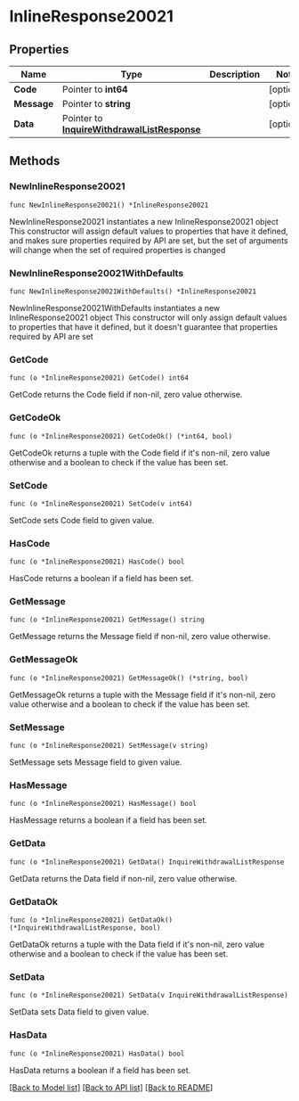 # InlineResponse20021

## Properties

Name | Type | Description | Notes
------------ | ------------- | ------------- | -------------
**Code** | Pointer to **int64** |  | [optional] 
**Message** | Pointer to **string** |  | [optional] 
**Data** | Pointer to [**InquireWithdrawalListResponse**](InquireWithdrawalListResponse.md) |  | [optional] 

## Methods

### NewInlineResponse20021

`func NewInlineResponse20021() *InlineResponse20021`

NewInlineResponse20021 instantiates a new InlineResponse20021 object
This constructor will assign default values to properties that have it defined,
and makes sure properties required by API are set, but the set of arguments
will change when the set of required properties is changed

### NewInlineResponse20021WithDefaults

`func NewInlineResponse20021WithDefaults() *InlineResponse20021`

NewInlineResponse20021WithDefaults instantiates a new InlineResponse20021 object
This constructor will only assign default values to properties that have it defined,
but it doesn't guarantee that properties required by API are set

### GetCode

`func (o *InlineResponse20021) GetCode() int64`

GetCode returns the Code field if non-nil, zero value otherwise.

### GetCodeOk

`func (o *InlineResponse20021) GetCodeOk() (*int64, bool)`

GetCodeOk returns a tuple with the Code field if it's non-nil, zero value otherwise
and a boolean to check if the value has been set.

### SetCode

`func (o *InlineResponse20021) SetCode(v int64)`

SetCode sets Code field to given value.

### HasCode

`func (o *InlineResponse20021) HasCode() bool`

HasCode returns a boolean if a field has been set.

### GetMessage

`func (o *InlineResponse20021) GetMessage() string`

GetMessage returns the Message field if non-nil, zero value otherwise.

### GetMessageOk

`func (o *InlineResponse20021) GetMessageOk() (*string, bool)`

GetMessageOk returns a tuple with the Message field if it's non-nil, zero value otherwise
and a boolean to check if the value has been set.

### SetMessage

`func (o *InlineResponse20021) SetMessage(v string)`

SetMessage sets Message field to given value.

### HasMessage

`func (o *InlineResponse20021) HasMessage() bool`

HasMessage returns a boolean if a field has been set.

### GetData

`func (o *InlineResponse20021) GetData() InquireWithdrawalListResponse`

GetData returns the Data field if non-nil, zero value otherwise.

### GetDataOk

`func (o *InlineResponse20021) GetDataOk() (*InquireWithdrawalListResponse, bool)`

GetDataOk returns a tuple with the Data field if it's non-nil, zero value otherwise
and a boolean to check if the value has been set.

### SetData

`func (o *InlineResponse20021) SetData(v InquireWithdrawalListResponse)`

SetData sets Data field to given value.

### HasData

`func (o *InlineResponse20021) HasData() bool`

HasData returns a boolean if a field has been set.


[[Back to Model list]](../README.md#documentation-for-models) [[Back to API list]](../README.md#documentation-for-api-endpoints) [[Back to README]](../README.md)


